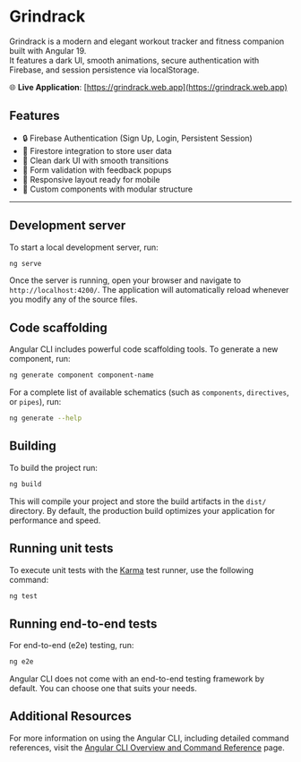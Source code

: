 # Grindrack

Grindrack is a modern and elegant workout tracker and fitness companion built with Angular 19.  
It features a dark UI, smooth animations, secure authentication with Firebase, and session persistence via localStorage.

🌐 **Live Application**: [https://grindrack.web.app](https://grindrack.web.app)

## Features

- 🔒 Firebase Authentication (Sign Up, Login, Persistent Session)
- 💾 Firestore integration to store user data
- 🌙 Clean dark UI with smooth transitions
- 🧠 Form validation with feedback popups
- 📱 Responsive layout ready for mobile
- 🧰 Custom components with modular structure

---

## Development server

To start a local development server, run:

```bash
ng serve
```

Once the server is running, open your browser and navigate to `http://localhost:4200/`. The application will automatically reload whenever you modify any of the source files.

## Code scaffolding

Angular CLI includes powerful code scaffolding tools. To generate a new component, run:

```bash
ng generate component component-name
```

For a complete list of available schematics (such as `components`, `directives`, or `pipes`), run:

```bash
ng generate --help
```

## Building

To build the project run:

```bash
ng build
```

This will compile your project and store the build artifacts in the `dist/` directory. By default, the production build optimizes your application for performance and speed.

## Running unit tests

To execute unit tests with the [Karma](https://karma-runner.github.io) test runner, use the following command:

```bash
ng test
```

## Running end-to-end tests

For end-to-end (e2e) testing, run:

```bash
ng e2e
```

Angular CLI does not come with an end-to-end testing framework by default. You can choose one that suits your needs.

## Additional Resources

For more information on using the Angular CLI, including detailed command references, visit the [Angular CLI Overview and Command Reference](https://angular.dev/tools/cli) page.
